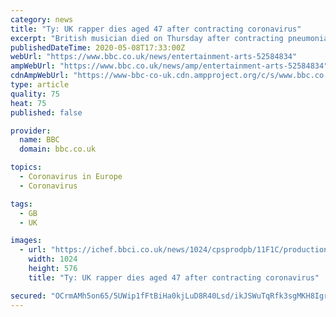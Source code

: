 ```yaml
---
category: news
title: "Ty: UK rapper dies aged 47 after contracting coronavirus"
excerpt: "British musician died on Thursday after contracting pneumonia while recovering from coronavirus. Ty was known for a witty, mature style that owed more to the old-school US rappers than the grittier street sounds of London."
publishedDateTime: 2020-05-08T17:33:00Z
webUrl: "https://www.bbc.co.uk/news/entertainment-arts-52584834"
ampWebUrl: "https://www.bbc.co.uk/news/amp/entertainment-arts-52584834"
cdnAmpWebUrl: "https://www-bbc-co-uk.cdn.ampproject.org/c/s/www.bbc.co.uk/news/amp/entertainment-arts-52584834"
type: article
quality: 75
heat: 75
published: false

provider:
  name: BBC
  domain: bbc.co.uk

topics:
  - Coronavirus in Europe
  - Coronavirus

tags:
  - GB
  - UK

images:
  - url: "https://ichef.bbci.co.uk/news/1024/cpsprodpb/11F1C/production/_112200537_ty.jpg"
    width: 1024
    height: 576
    title: "Ty: UK rapper dies aged 47 after contracting coronavirus"

secured: "OCrmAMh5on65/5UWip1fFtBiHa0kjLuD8R40Lsd/ikJSWuTqRfk3sgMKH8IgrgtaHBW77CQYXM3aStv0YHgjJDxXZYxAZqi5/cV07cep3pCQfGC7zourqOaq/5bCsmrbzV4V/HmzgcFlrac5jSW09y8uws9Awh5A25oXDkvzUgTlJ1T67lTShy/I+xlUlUkllwgjkQZzTNx4aP6HS1HHf1ELfOpy/FS/jcvVDWP95fbRvycT/2LNpMm70jH+YKL9CJ95Eo+VwZllynzhoZvS35pCUcCiSyD6o9Zz3D2B2eTNpqhBtvmIvDu8StzZr+eN+/DobSyAj11Tij4RBtub0kxhSmpiRZwVi1I6hyrfzMQ73g9kFX9uclPybUisyViSsh2ofVKLAFchMPbi0EolZIGzLLZtdZNcVINi/KvqhF2WNWN0BDrh/YdIJrQ+/fR6ADBK9HMM9OGiZP+ggcH5XrEW+jZcixGApXgvLQLL9xc=;Bq10SRyxFdTmgI8vN62u+w=="
---
```


